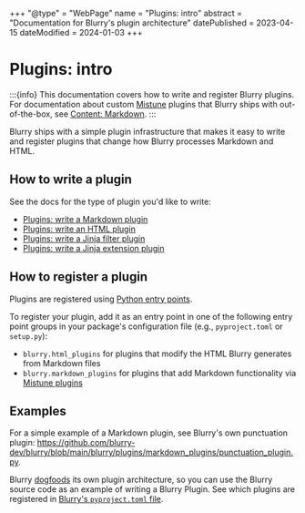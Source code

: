 +++
"@type" = "WebPage"
name = "Plugins: intro"
abstract = "Documentation for Blurry's plugin architecture"
datePublished = 2023-04-15
dateModified = 2024-01-03
+++

# Plugins: intro

:::{info}
This documentation covers how to write and register Blurry plugins.
For documentation about custom [Mistune](https://mistune.lepture.com/en/latest/) plugins that Blurry ships with out-of-the-box, see [Content: Markdown](../content/markdown.md).
:::

Blurry ships with a simple plugin infrastructure that makes it easy to write and register plugins that change how Blurry processes Markdown and HTML.

## How to write a plugin

See the docs for the type of plugin you'd like to write:

- [Plugins: write a Markdown plugin](./write-a-markdown-plugin.md)
- [Plugins: write an HTML plugin](./write-an-html-plugin.md)
- [Plugins: write a Jinja filter plugin](./write-a-jinja-filter-plugin.md)
- [Plugins: write a Jinja extension plugin](./write-a-jinja-extension-plugin.md)

## How to register a plugin

Plugins are registered using [Python entry points](https://packaging.python.org/en/latest/guides/creating-and-discovering-plugins/#using-package-metadata).

To register your plugin, add it as an entry point in one of the following entry point groups in your package's configuration file (e.g., `pyproject.toml` or `setup.py`):

- `blurry.html_plugins` for plugins that modify the HTML Blurry generates from Markdown files
- `blurry.markdown_plugins` for plugins that add Markdown functionality via [Mistune plugins](https://mistune.lepture.com/en/latest/advanced.html#create-plugins)

## Examples

For a simple example of a Markdown plugin, see Blurry's own punctuation plugin: <https://github.com/blurry-dev/blurry/blob/main/blurry/plugins/markdown_plugins/punctuation_plugin.py>.

Blurry [dogfoods](https://en.wikipedia.org/wiki/Eating_your_own_dog_food) its own plugin architecture, so you can use the Blurry source code as an example of writing a Blurry Plugin.
See which plugins are registered in [Blurry's `pyproject.toml` file](https://github.com/blurry-dev/blurry/blob/main/pyproject.toml).
